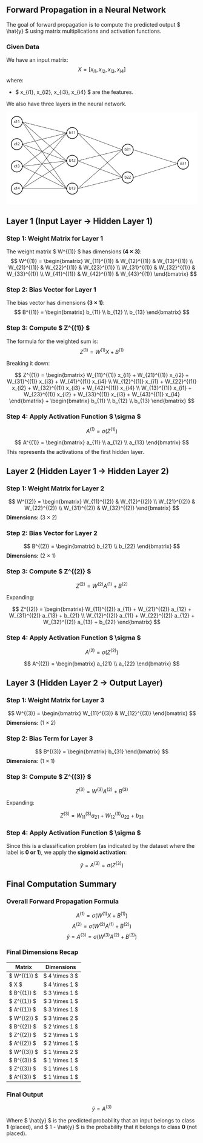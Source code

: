
## **Forward Propagation in a Neural Network**
The goal of forward propagation is to compute the predicted output $ \hat{y} $ using matrix multiplications and activation functions.

### **Given Data**
We have an input matrix:
$$
X = [x_{i1}, x_{i2}, x_{i3}, x_{i4}]
$$
where:
- $ x_{i1}, x_{i2}, x_{i3}, x_{i4} $ are the features.

We also have three layers in the neural network.

![alt text](image.png)

## **Layer 1 (Input Layer → Hidden Layer 1)**

### **Step 1: Weight Matrix for Layer 1**
The weight matrix $ W^{(1)} $ has dimensions **(4 × 3)**:
$$
W^{(1)} =
\begin{bmatrix}
W_{11}^{(1)} & W_{12}^{(1)} & W_{13}^{(1)} \\
W_{21}^{(1)} & W_{22}^{(1)} & W_{23}^{(1)} \\
W_{31}^{(1)} & W_{32}^{(1)} & W_{33}^{(1)} \\
W_{41}^{(1)} & W_{42}^{(1)} & W_{43}^{(1)}
\end{bmatrix}
$$

### **Step 2: Bias Vector for Layer 1**
The bias vector has dimensions **(3 × 1)**:
$$
B^{(1)} =
\begin{bmatrix}
b_{11} \\
b_{12} \\
b_{13}
\end{bmatrix}
$$

### **Step 3: Compute $ Z^{(1)} $**
The formula for the weighted sum is:
$$
Z^{(1)} = W^{(1)} X + B^{(1)}
$$

Breaking it down:

$$
Z^{(1)} =
\begin{bmatrix}
W_{11}^{(1)} x_{i1} + W_{21}^{(1)} x_{i2} + W_{31}^{(1)} x_{i3} + W_{41}^{(1)} x_{i4} \\
W_{12}^{(1)} x_{i1} + W_{22}^{(1)} x_{i2} + W_{32}^{(1)} x_{i3} + W_{42}^{(1)} x_{i4} \\
W_{13}^{(1)} x_{i1} + W_{23}^{(1)} x_{i2} + W_{33}^{(1)} x_{i3} + W_{43}^{(1)} x_{i4}
\end{bmatrix}
+
\begin{bmatrix}
b_{11} \\
b_{12} \\
b_{13}
\end{bmatrix}
$$

### **Step 4: Apply Activation Function $ \sigma $**
$$
A^{(1)} = \sigma(Z^{(1)})
$$

$$
A^{(1)} =
\begin{bmatrix}
a_{11} \\
a_{12} \\
a_{13}
\end{bmatrix}
$$
This represents the activations of the first hidden layer.



## **Layer 2 (Hidden Layer 1 → Hidden Layer 2)**

### **Step 1: Weight Matrix for Layer 2**
$$
W^{(2)} =
\begin{bmatrix}
W_{11}^{(2)} & W_{12}^{(2)} \\
W_{21}^{(2)} & W_{22}^{(2)} \\
W_{31}^{(2)} & W_{32}^{(2)}
\end{bmatrix}
$$
**Dimensions:** (3 × 2)

### **Step 2: Bias Vector for Layer 2**
$$
B^{(2)} =
\begin{bmatrix}
b_{21} \\
b_{22}
\end{bmatrix}
$$
**Dimensions:** (2 × 1)

### **Step 3: Compute $ Z^{(2)} $**
$$
Z^{(2)} = W^{(2)} A^{(1)} + B^{(2)}
$$

Expanding:

$$
Z^{(2)} =
\begin{bmatrix}
W_{11}^{(2)} a_{11} + W_{21}^{(2)} a_{12} + W_{31}^{(2)} a_{13} + b_{21} \\
W_{12}^{(2)} a_{11} + W_{22}^{(2)} a_{12} + W_{32}^{(2)} a_{13} + b_{22}
\end{bmatrix}
$$

### **Step 4: Apply Activation Function $ \sigma $**
$$
A^{(2)} = \sigma(Z^{(2)})
$$

$$
A^{(2)} =
\begin{bmatrix}
a_{21} \\
a_{22}
\end{bmatrix}
$$



## **Layer 3 (Hidden Layer 2 → Output Layer)**

### **Step 1: Weight Matrix for Layer 3**
$$
W^{(3)} =
\begin{bmatrix}
W_{11}^{(3)} & W_{12}^{(3)}
\end{bmatrix}
$$
**Dimensions:** (1 × 2)

### **Step 2: Bias Term for Layer 3**
$$
B^{(3)} =
\begin{bmatrix}
b_{31}
\end{bmatrix}
$$
**Dimensions:** (1 × 1)

### **Step 3: Compute $ Z^{(3)} $**
$$
Z^{(3)} = W^{(3)} A^{(2)} + B^{(3)}
$$

Expanding:

$$
Z^{(3)} =
W_{11}^{(3)} a_{21} + W_{12}^{(3)} a_{22} + b_{31}
$$

### **Step 4: Apply Activation Function $ \sigma $**
Since this is a classification problem (as indicated by the dataset where the label is **0 or 1**), we apply the **sigmoid activation**:

$$
\hat{y} = A^{(3)} = \sigma(Z^{(3)})
$$



## **Final Computation Summary**
### **Overall Forward Propagation Formula**
$$
A^{(1)} = \sigma(W^{(1)} X + B^{(1)})
$$
$$
A^{(2)} = \sigma(W^{(2)} A^{(1)} + B^{(2)})
$$
$$
\hat{y} = A^{(3)} = \sigma(W^{(3)} A^{(2)} + B^{(3)})
$$



### **Final Dimensions Recap**
| **Matrix**    | **Dimensions** |
|----------------|--------------|
| $ W^{(1)} $ | $ 4 \times 3 $ |
| $ X $       | $ 4 \times 1 $ |
| $ B^{(1)} $ | $ 3 \times 1 $ |
| $ Z^{(1)} $ | $ 3 \times 1 $ |
| $ A^{(1)} $ | $ 3 \times 1 $ |
| $ W^{(2)} $ | $ 3 \times 2 $ |
| $ B^{(2)} $ | $ 2 \times 1 $ |
| $ Z^{(2)} $ | $ 2 \times 1 $ |
| $ A^{(2)} $ | $ 2 \times 1 $ |
| $ W^{(3)} $ | $ 1 \times 2 $ |
| $ B^{(3)} $ | $ 1 \times 1 $ |
| $ Z^{(3)} $ | $ 1 \times 1 $ |
| $ A^{(3)} $ | $ 1 \times 1 $ |



### **Final Output**
$$
\hat{y} = A^{(3)}
$$

Where $ \hat{y} $ is the predicted probability that an input belongs to class **1** (placed), and $ 1 - \hat{y} $ is the probability that it belongs to class **0** (not placed).


